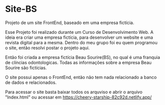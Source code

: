 # Site-BS
Projeto de um site FrontEnd, baseado em uma empresa fictícia.

Esse Projeto foi realizado durante um Curso de Desenvolvimento Web. A ideia era criar uma empresa fictícia, para desenvolver um website e uma revista digital para a mesma. Dentro do meu grupo foi eu quem programou o site, então resolvi postar o projeto aqui.

Então foi criada a empresa fictícia Beau Sourire(BS), no qual é uma franquia de clíncias odontologicas. 
Todas as informações sobre a empresa Beau Sourire são fictícias.

O site possui apenas o FrontEnd, então não tem nada relacionado a banco de dados e relacionados.

Para acessar o site basta baixar todos os arquviso e abrir o arquivo "Index.html" ou acessar em https://cheery-starship-82c92d.netlify.app/
